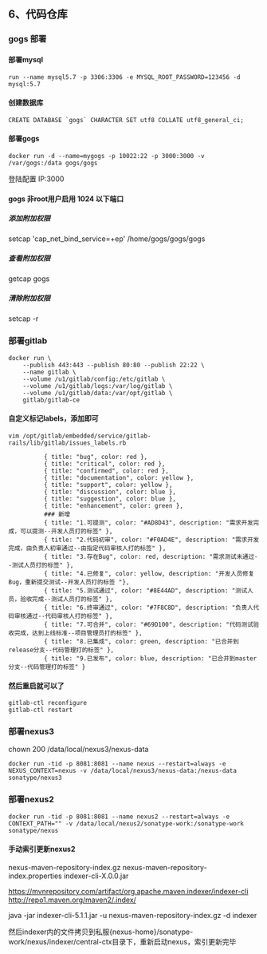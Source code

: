 ## 6、代码仓库
### gogs 部署
#### 部署mysql
```
run --name mysql5.7 -p 3306:3306 -e MYSQL_ROOT_PASSWORD=123456 -d mysql:5.7
```
#### 创建数据库
```
CREATE DATABASE `gogs` CHARACTER SET utf8 COLLATE utf8_general_ci;
```
#### 部署gogs
```
docker run -d --name=mygogs -p 10022:22 -p 3000:3000 -v /var/gogs:/data gogs/gogs
```

登陆配置 IP:3000
#### gogs 非root用户启用 1024 以下端口
##### 添加附加权限
setcap 'cap_net_bind_service=+ep' /home/gogs/gogs/gogs
##### 查看附加权限
getcap gogs
##### 清除附加权限
setcap -r


### 部署gitlab
```
docker run \
    --publish 443:443 --publish 80:80 --publish 22:22 \
    --name gitlab \
    --volume /u1/gitlab/config:/etc/gitlab \
    --volume /u1/gitlab/logs:/var/log/gitlab \
    --volume /u1/gitlab/data:/var/opt/gitlab \
    gitlab/gitlab-ce
```
#### 自定义标记labels，添加即可
```
vim /opt/gitlab/embedded/service/gitlab-rails/lib/gitlab/issues_labels.rb
```
```
          { title: "bug", color: red },
          { title: "critical", color: red },
          { title: "confirmed", color: red },
          { title: "documentation", color: yellow },
          { title: "support", color: yellow },
          { title: "discussion", color: blue },
          { title: "suggestion", color: blue },
          { title: "enhancement", color: green },
          ### 新增
          { title: "1.可提测", color: "#AD8D43", description: "需求开发完成，可以提测--开发人员打的标签" },
          { title: "2.代码初审", color: "#F0AD4E", description: "需求开发完成，由负责人初审通过--由指定代码审核人打的标签" },
          { title: "3.存在Bug", color: red, description: "需求测试未通过--测试人员打的标签" },
          { title: "4.已修复", color: yellow, description: "开发人员修复Bug，重新提交测试--开发人员打的标签 "},
          { title: "5.测试通过", color: "#8E44AD", description: "测试人员，验收完成--测试人员打的标签" },
          { title: "6.终审通过", color: "#7F8C8D", description: "负责人代码审核通过--代码审核人打的标签" },
          { title: "7.可合并", color: "#69D100", description: "代码测试验收完成，达到上线标准--项目管理员打的标签" },
          { title: "8.已集成", color: green, description: "已合并到release分支--代码管理打的标签" },
          { title: "9.已发布", color: blue, description: "已合并到master分支--代码管理打的标签" }
```

#### 然后重启就可以了
```
gitlab-ctl reconfigure
gitlab-ctl restart
```


### 部署nexus3
chown 200 /data/local/nexus3/nexus-data
```
docker run -tid -p 8081:8081 --name nexus --restart=always -e NEXUS_CONTEXT=nexus -v /data/local/nexus3/nexus-data:/nexus-data  sonatype/nexus3
```
### 部署nexus2
```
docker run -tid -p 8081:8081 --name nexus2 --restart=always -e CONTEXT_PATH="" -v /data/local/nexus2/sonatype-work:/sonatype-work sonatype/nexus
```
#### 手动索引更新nexus2
nexus-maven-repository-index.gz
nexus-maven-repository-index.properties
indexer-cli-X.0.0.jar

https://mvnrepository.com/artifact/org.apache.maven.indexer/indexer-cli
http://repo1.maven.org/maven2/.index/

java -jar indexer-cli-5.1.1.jar -u nexus-maven-repository-index.gz -d indexer

然后indexer内的文件拷贝到私服{nexus-home}/sonatype-work/nexus/indexer/central-ctx目录下，重新启动nexus，索引更新完毕
